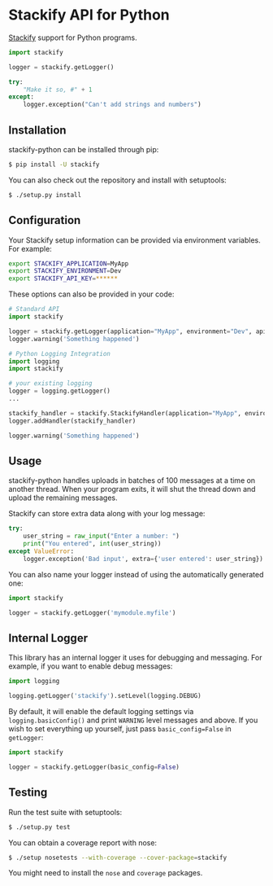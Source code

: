 Stackify API for Python
=======================

[Stackify](https://stackify.com) support for Python programs.

```python
import stackify

logger = stackify.getLogger()

try:
    "Make it so, #" + 1
except:
    logger.exception("Can't add strings and numbers")
```

## Installation
stackify-python can be installed through pip:
```bash
$ pip install -U stackify
```

You can also check out the repository and install with setuptools:
```bash
$ ./setup.py install
```

## Configuration
Your Stackify setup information can be provided via environment variables. For example:
```bash
export STACKIFY_APPLICATION=MyApp
export STACKIFY_ENVIRONMENT=Dev
export STACKIFY_API_KEY=******
```

These options can also be provided in your code:
```python
# Standard API
import stackify

logger = stackify.getLogger(application="MyApp", environment="Dev", api_key=******)
logger.warning('Something happened')
```

```python
# Python Logging Integration
import logging
import stackify

# your existing logging
logger = logging.getLogger()
...

stackify_handler = stackify.StackifyHandler(application="MyApp", environment="Dev", api_key=******)
logger.addHandler(stackify_handler)

logger.warning('Something happened')
```

## Usage

stackify-python handles uploads in batches of 100 messages at a time on another thread.
When your program exits, it will shut the thread down and upload the remaining messages.

Stackify can store extra data along with your log message:
```python
try:
    user_string = raw_input("Enter a number: ")
    print("You entered", int(user_string))
except ValueError:
    logger.exception('Bad input', extra={'user entered': user_string})
```

You can also name your logger instead of using the automatically generated one:
```python
import stackify

logger = stackify.getLogger('mymodule.myfile')
```

## Internal Logger

This library has an internal logger it uses for debugging and messaging.
For example, if you want to enable debug messages:
```python
import logging

logging.getLogger('stackify').setLevel(logging.DEBUG)
```

By default, it will enable the default logging settings via `logging.basicConfig()`
and print `WARNING` level messages and above. If you wish to set everything up yourself,
just pass `basic_config=False` in `getLogger`:
```python
import stackify

logger = stackify.getLogger(basic_config=False)
```

## Testing
Run the test suite with setuptools:
```bash
$ ./setup.py test
```

You can obtain a coverage report with nose:
```bash
$ ./setup nosetests --with-coverage --cover-package=stackify
```
You might need to install the `nose` and `coverage` packages.

